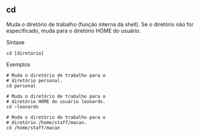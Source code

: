 ## cd

Muda o diretório de trabalho (função interna da shell). Se o diretório não
for especificado, muda para o diretório HOME do usuário.

Sintaxe

	cd [diretório]

Exemplos

	# Muda o diretório de trabalho para o 
	# diretório personal.
	cd personal

	# Muda o diretório de trabalho para o 
	# diretório HOME do usuário leonardo.
	cd ~leonardo

	# Muda o diretório de trabalho para o
	# diretório /home/staff/macan.
	cd /home/staff/macan


